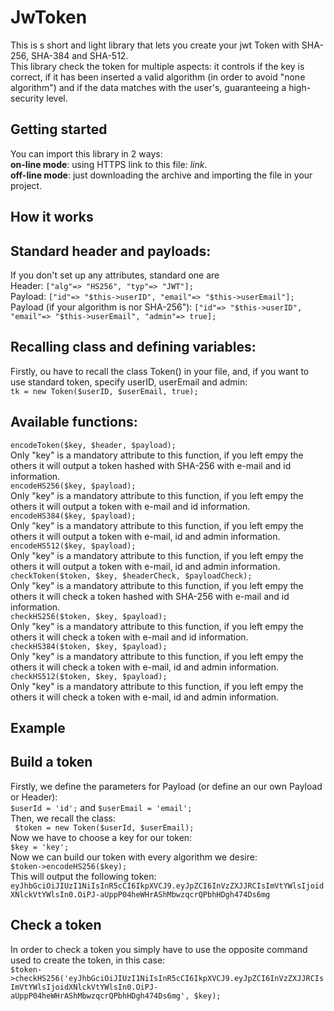 # JwToken
This is s short and light library that lets you create your jwt Token with SHA-256, SHA-384 and SHA-512.  
This library check the token for multiple aspects: it controls if the key is correct, if it has been inserted a valid algorithm (in order to avoid "none algorithm") and if the data matches with the user's, guaranteeing a high-security level. 

Getting started
---------------
You can import this library in 2 ways:  
**on-line mode**: using HTTPS link to this file: *link*.  
**off-line mode**: just downloading the archive and importing the file in your project.

How it works
------------
## Standard header and payloads:  
If you don't set up any attributes, standard one are  
Header: ```["alg"=> "HS256", "typ"=> "JWT"];```  
Payload: ```["id"=> "$this->userID", "email"=> "$this->userEmail"];```  
Payload (if your algorithm is nor SHA-256"): ```["id"=> "$this->userID", "email"=> "$this->userEmail", "admin"=> true];```  

## Recalling class and defining variables:
Firstly, ou have to recall the class Token() in your file, and, if you want to use standard token, specify userID, userEmail and admin:  
```tk = new Token($userID, $userEmail, true);```  

## Available functions:
  ```encodeToken($key, $header, $payload);```   
Only "key" is a mandatory attribute to this function, if you left empy the others it will output a token hashed with SHA-256 with e-mail and id information.  
  ```encodeHS256($key, $payload);```  
Only "key" is a mandatory attribute to this function, if you left empy the others it will output a token with e-mail and id information.  
  ```encodeHS384($key, $payload);```  
Only "key" is a mandatory attribute to this function, if you left empy the others it will output a token with e-mail, id and admin information.  
  ```encodeHS512($key, $payload);```  
Only "key" is a mandatory attribute to this function, if you left empy the others it will output a token with e-mail, id and admin information.  
  ```checkToken($token, $key, $headerCheck, $payloadCheck);```  
Only "key" is a mandatory attribute to this function, if you left empy the others it will check a token hashed with SHA-256 with e-mail and id information.  
  ```checkHS256($token, $key, $payload);```  
Only "key" is a mandatory attribute to this function, if you left empy the others it will check a token with e-mail and id information.  
  ```checkHS384($token, $key, $payload);```  
Only "key" is a mandatory attribute to this function, if you left empy the others it will check a token with e-mail, id and admin information.  
  ```checkHS512($token, $key, $payload);```  
Only "key" is a mandatory attribute to this function, if you left empy the others it will check a token with e-mail, id and admin information.  

Example
-------
## Build a token  
Firstly, we define the parameters for Payload (or define an our own Payload or Header):  
```$userId = 'id';``` and ```$userEmail = 'email';```  
Then, we recall the class:  
``` $token = new Token($userId, $userEmail);```  
Now we have to choose a key for our token:  
```$key = 'key';```  
Now we can build our token with every algorithm we desire:  
```$token->encodeHS256($key);```  
This will output the following token:  
```eyJhbGciOiJIUzI1NiIsInR5cCI6IkpXVCJ9.eyJpZCI6InVzZXJJRCIsImVtYWlsIjoidXNlckVtYWlsIn0.OiPJ-aUppP04heWHrAShMbwzqcrQPbhHDgh474Ds6mg```  
## Check a token  
In order to check a token you simply have to use the opposite command used to create the token, in this case:  
```$token->checkHS256('eyJhbGciOiJIUzI1NiIsInR5cCI6IkpXVCJ9.eyJpZCI6InVzZXJJRCIsImVtYWlsIjoidXNlckVtYWlsIn0.OiPJ-aUppP04heWHrAShMbwzqcrQPbhHDgh474Ds6mg', $key);```
